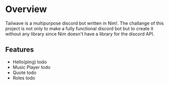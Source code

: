 # Overview
Tailwave is a multipurpose discord bot written in Nim!. The challange of this project is not only to make a fully functional discord bot but to create it without any library since Nim doesn't have a library for the discord API.

## Features
- Hello(ping) todo
- Music Player todo
- Quote todo
- Roles todo

